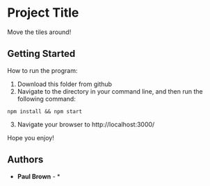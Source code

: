 # Project Title

Move the tiles around!

## Getting Started

How to run the program:

1) Download this folder from github
2) Navigate to the directory in your command line, and then run the following command:

```
npm install && npm start
```

3) Navigate your browser to http://localhost:3000/

Hope you enjoy!

## Authors

* **Paul Brown** - * 